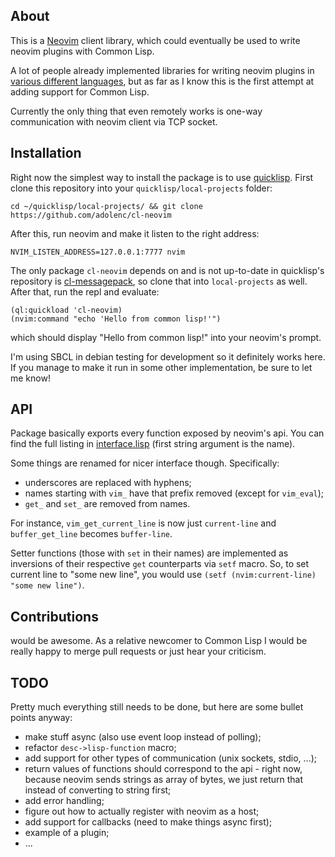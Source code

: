About
-----
This is a [Neovim](http://neovim.io/) client library, which could eventually be used to write neovim plugins with Common Lisp.

A lot of people already implemented libraries for writing neovim plugins in [various different languages](https://github.com/neovim/neovim/wiki/Related-projects#api-clients), but as far as I know this is the first attempt at adding support for Common Lisp.

Currently the only thing that even remotely works is one-way communication with neovim client via TCP socket.

Installation
-----------
Right now the simplest way to install the package is to use [quicklisp](https://www.quicklisp.org/). First clone this repository into your `quicklisp/local-projects` folder:

    cd ~/quicklisp/local-projects/ && git clone https://github.com/adolenc/cl-neovim

After this, run neovim and make it listen to the right address:

    NVIM_LISTEN_ADDRESS=127.0.0.1:7777 nvim

The only package `cl-neovim` depends on and is not up-to-date in quicklisp's repository is [cl-messagepack](https://github.com/mbrezu/cl-messagepack), so clone that into `local-projects` as well. After that, run the repl and evaluate:

    (ql:quickload 'cl-neovim)
    (nvim:command "echo 'Hello from common lisp!'")

which should display "Hello from common lisp!" into your neovim's prompt.


I'm using SBCL in debian testing for development so it definitely works here. If you manage to make it run in some other implementation, be sure to let me know!

API
---
Package basically exports every function exposed by neovim's api. You can find the full listing in [interface.lisp](https://github.com/adolenc/cl-neovim/blob/master/interface.lisp#L42-L158) (first string argument is the name).

Some things are renamed for nicer interface though. Specifically:
- underscores are replaced with hyphens;
- names starting with `vim_` have that prefix removed (except for `vim_eval`);
- `get_` and `set_` are removed from names.

For instance, `vim_get_current_line` is now just `current-line` and `buffer_get_line` becomes `buffer-line`.

Setter functions (those with `set` in their names) are implemented as inversions of their respective `get` counterparts via `setf` macro. So, to set current line to "some new line", you would use `(setf (nvim:current-line) "some new line")`.

Contributions
-------------
would be awesome. As a relative newcomer to Common Lisp I would be really happy to merge pull requests or just hear your criticism.

TODO
----
Pretty much everything still needs to be done, but here are some bullet points anyway:
- make stuff async (also use event loop instead of polling);
- refactor `desc->lisp-function` macro;
- add support for other types of communication (unix sockets, stdio, ...);
- return values of functions should correspond to the api - right now, because neovim sends strings as array of bytes, we just return that instead of converting to string first;
- add error handling;
- figure out how to actually register with neovim as a host;
- add support for callbacks (need to make things async first);
- example of a plugin;
- ...
